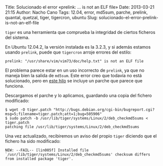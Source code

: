Title: Solucionado el error «prelink: ... is not an ELF file»
Date: 2013-03-21 21:15
Author: Nacho Cano
Tags: 12.04, error, md5sum, parche, prelink, quantal, quetzal, tiger, tigercron, ubuntu
Slug: solucionado-el-error-prelink-is-not-an-elf-file

`tiger` es una herramienta que comprueba la integridad de ciertos
ficheros del sistema.

En Ubuntu 12.04.2, la versión instalada es la 3.2.3, y si además estamos
usando `prelink`, puede que `tigercron` arroje errores del estilo:

    prelink: "/usr/share/vim/vim73/doc/help.txt" is not an ELF file

El problema parece estar en un uso incorrecto de `prelink`, ya que no
maneja bien la salida de `md5sum`. Este error creo que todavía no está
solucionado, pero en [este hilo][] se incluye un parche que parece que
funciona.

Descargamos el parche y lo aplicamos, guardando una copia del fichero
modificado:

    $ wget -O tiger.patch "http://bugs.debian.org/cgi-bin/bugreport.cgi?msg=5;filename=tiger.patch;att=1;bug=505906"
    $ sudo patch -b /usr/lib/tiger/systems/Linux/2/deb_checkmd5sums < tiger.patch
    patching file /usr/lib/tiger/systems/Linux/2/deb_checkmd5sums

Una vez actualizado, recibiremos un aviso del propio `tiger` diciendo
que el fichero ha sido modificado:

    NEW: --FAIL-- [lin005f] Installed file `/usr/lib/tiger/systems/Linux/2/deb_checkmd5sums' checksum differs from installed package 'tiger'.

  [este hilo]: http://bugs.debian.org/cgi-bin/bugreport.cgi?bug=505906
    "este hilo"
